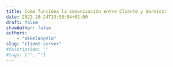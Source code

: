 ```yaml
---
title: Como funciona la comunicación entre Cliente y Servidor
date: 2022-10-24T13:58:54+02:00
draft: false
showAuthor: false
authors: 
    - "mikelangelo"
slug: "client-server"
#description: ""
#tags: ["", ""]
---
```

